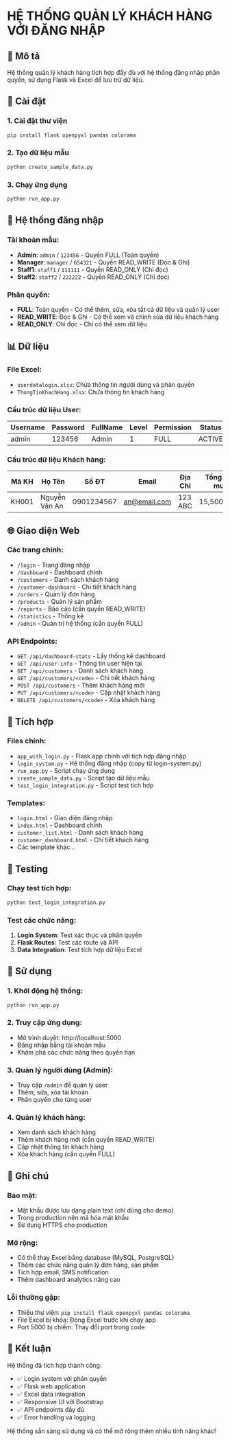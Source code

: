 # HỆ THỐNG QUẢN LÝ KHÁCH HÀNG VỚI ĐĂNG NHẬP

## 🎯 Mô tả
Hệ thống quản lý khách hàng tích hợp đầy đủ với hệ thống đăng nhập phân quyền, sử dụng Flask và Excel để lưu trữ dữ liệu.

## 🔧 Cài đặt

### 1. Cài đặt thư viện
```bash
pip install flask openpyxl pandas colorama
```

### 2. Tạo dữ liệu mẫu
```bash
python create_sample_data.py
```

### 3. Chạy ứng dụng
```bash
python run_app.py
```

## 🔐 Hệ thống đăng nhập

### Tài khoản mẫu:
- **Admin**: `admin` / `123456` - Quyền FULL (Toàn quyền)
- **Manager**: `manager` / `654321` - Quyền READ_WRITE (Đọc & Ghi)
- **Staff1**: `staff1` / `111111` - Quyền READ_ONLY (Chỉ đọc)
- **Staff2**: `staff2` / `222222` - Quyền READ_ONLY (Chỉ đọc)

### Phân quyền:
- **FULL**: Toàn quyền - Có thể thêm, sửa, xóa tất cả dữ liệu và quản lý user
- **READ_WRITE**: Đọc & Ghi - Có thể xem và chỉnh sửa dữ liệu khách hàng
- **READ_ONLY**: Chỉ đọc - Chỉ có thể xem dữ liệu

## 📊 Dữ liệu

### File Excel:
- `userdatalogin.xlsx`: Chứa thông tin người dùng và phân quyền
- `ThongTinKhachHang.xlsx`: Chứa thông tin khách hàng

### Cấu trúc dữ liệu User:
| Username | Password | FullName | Level | Permission | Status | CreatedDate |
|----------|----------|----------|-------|------------|--------|-------------|
| admin    | 123456   | Admin    | 1     | FULL       | ACTIVE | 01/01/2024  |

### Cấu trúc dữ liệu Khách hàng:
| Mã KH | Họ Tên | Số ĐT | Email | Địa Chỉ | Tổng tiền mua | Ngày cuối mua |
|-------|--------|-------|-------|---------|---------------|---------------|
| KH001 | Nguyễn Văn An | 0901234567 | an@email.com | 123 ABC | 15,500,000đ | 15/09/2024 |

## 🌐 Giao diện Web

### Các trang chính:
- `/login` - Trang đăng nhập
- `/dashboard` - Dashboard chính
- `/customers` - Danh sách khách hàng
- `/customer-dashboard` - Chi tiết khách hàng
- `/orders` - Quản lý đơn hàng
- `/products` - Quản lý sản phẩm
- `/reports` - Báo cáo (cần quyền READ_WRITE)
- `/statistics` - Thống kê
- `/admin` - Quản trị hệ thống (cần quyền FULL)

### API Endpoints:
- `GET /api/dashboard-stats` - Lấy thống kê dashboard
- `GET /api/user-info` - Thông tin user hiện tại
- `GET /api/customers` - Danh sách khách hàng
- `GET /api/customers/<code>` - Chi tiết khách hàng
- `POST /api/customers` - Thêm khách hàng mới
- `PUT /api/customers/<code>` - Cập nhật khách hàng
- `DELETE /api/customers/<code>` - Xóa khách hàng

## 🔄 Tích hợp

### Files chính:
- `app_with_login.py` - Flask app chính với tích hợp đăng nhập
- `login_system.py` - Hệ thống đăng nhập (copy từ login-system.py)
- `run_app.py` - Script chạy ứng dụng
- `create_sample_data.py` - Script tạo dữ liệu mẫu
- `test_login_integration.py` - Script test tích hợp

### Templates:
- `login.html` - Giao diện đăng nhập
- `index.html` - Dashboard chính
- `customer_list.html` - Danh sách khách hàng
- `customer_dashboard.html` - Chi tiết khách hàng
- Các template khác...

## 🧪 Testing

### Chạy test tích hợp:
```bash
python test_login_integration.py
```

### Test các chức năng:
1. **Login System**: Test xác thực và phân quyền
2. **Flask Routes**: Test các route và API
3. **Data Integration**: Test tích hợp dữ liệu Excel

## 🚀 Sử dụng

### 1. Khởi động hệ thống:
```bash
python run_app.py
```

### 2. Truy cập ứng dụng:
- Mở trình duyệt: http://localhost:5000
- Đăng nhập bằng tài khoản mẫu
- Khám phá các chức năng theo quyền hạn

### 3. Quản lý người dùng (Admin):
- Truy cập `/admin` để quản lý user
- Thêm, sửa, xóa tài khoản
- Phân quyền cho từng user

### 4. Quản lý khách hàng:
- Xem danh sách khách hàng
- Thêm khách hàng mới (cần quyền READ_WRITE)
- Cập nhật thông tin khách hàng
- Xóa khách hàng (cần quyền FULL)

## 📝 Ghi chú

### Bảo mật:
- Mật khẩu được lưu dạng plain text (chỉ dùng cho demo)
- Trong production nên mã hóa mật khẩu
- Sử dụng HTTPS cho production

### Mở rộng:
- Có thể thay Excel bằng database (MySQL, PostgreSQL)
- Thêm các chức năng quản lý đơn hàng, sản phẩm
- Tích hợp email, SMS notification
- Thêm dashboard analytics nâng cao

### Lỗi thường gặp:
- Thiếu thư viện: `pip install flask openpyxl pandas colorama`
- File Excel bị khóa: Đóng Excel trước khi chạy app
- Port 5000 bị chiếm: Thay đổi port trong code

## 🎉 Kết luận

Hệ thống đã tích hợp thành công:
- ✅ Login system với phân quyền
- ✅ Flask web application
- ✅ Excel data integration
- ✅ Responsive UI với Bootstrap
- ✅ API endpoints đầy đủ
- ✅ Error handling và logging

Hệ thống sẵn sàng sử dụng và có thể mở rộng thêm nhiều tính năng khác!
